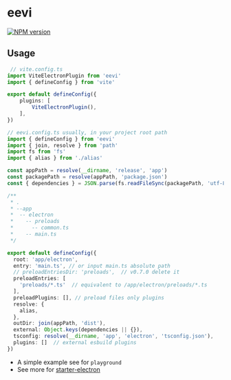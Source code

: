 # eevi

[![NPM version](https://img.shields.io/npm/v/eevi?color=a1b858&label=)](https://www.npmjs.com/package/eevi)

## Usage

```ts
 // vite.config.ts
import ViteElectronPlugin from 'eevi'
import { defineConfig } from 'vite'

export default defineConfig({
    plugins: [
        ViteElectronPlugin(),
    ],
})
```

```ts
// eevi.config.ts usually, in your project root path
import { defineConfig } from 'eevi'
import { join, resolve } from 'path'
import fs from 'fs'
import { alias } from './alias'

const appPath = resolve(__dirname, 'release', 'app')
const packagePath = resolve(appPath, 'package.json')
const { dependencies } = JSON.parse(fs.readFileSync(packagePath, 'utf-8') || '{}')

/**
 * .
 * --app
 *  -- electron
 *    -- preloads
 *      -- common.ts
 *    -- main.ts
 */

export default defineConfig({
  root: 'app/electron',
  entry: 'main.ts', // or input main.ts absolute path
  // preloadEntriesDir: 'preloads',  // v0.7.0 delete it
  preloadEntries: [
    'preloads/*.ts'  // equivalent to /app/electron/preloads/*.ts
  ],
  preloadPlugins: [], // preload files only plugins
  resolve: {
    alias,
  },
  outDir: join(appPath, 'dist'),
  external: Object.keys(dependencies || {}),
  tsconfig: resolve(__dirname, 'app', 'electron', 'tsconfig.json'),
  plugins: []  // external esbuild plugins
})
```

- A simple example see for `playground`
- See more for [starter-electron](https://github.com/starknt/starter-electron)
